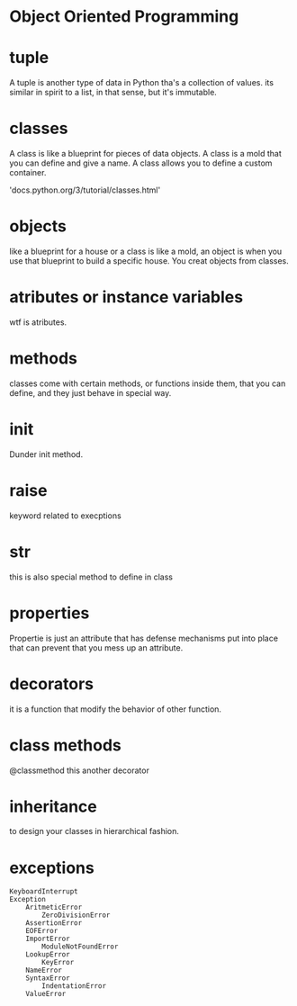 # Object Oriented Programming

# tuple

A tuple is another type of data in Python tha's a collection of values. its similar in spirit to a list, in that sense, but it's immutable.

# classes

A class is like a blueprint for pieces of data objects. A class is a mold that you can define and give a name.
A class allows you to define a custom container.

'docs.python.org/3/tutorial/classes.html'

# objects

like a blueprint for a house or a class is like a mold, an object is when you use that blueprint to build a specific house.
You creat objects from classes.

# atributes or instance variables

wtf is atributes.

# methods

classes come with certain methods, or functions inside them, that you can define, and they just behave in special way.

# __init__

Dunder init method.

# raise

keyword related to execptions

# __str__

this is also special method to define in class

# properties

Propertie is just an attribute that has defense mechanisms put into place that can prevent that you mess up an attribute.

# decorators

it is a function that modify the behavior of other function.

# class methods

@classmethod this another decorator 

# inheritance

to design your classes in hierarchical fashion.

# exceptions

    KeyboardInterrupt
    Exception
        AritmeticError
            ZeroDivisionError
        AssertionError
        EOFError
        ImportError
            ModuleNotFoundError
        LookupError
            KeyError
        NameError
        SyntaxError
            IndentationError
        ValueError